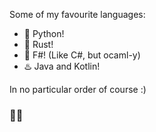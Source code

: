 Some of my favourite languages:
- 🐍 Python!
- 🦀 Rust!
- 🔷 F#! (Like C#, but ocaml-y)
- ♨️ Java and Kotlin!

In no particular order of course :)

### 🔣🔣
